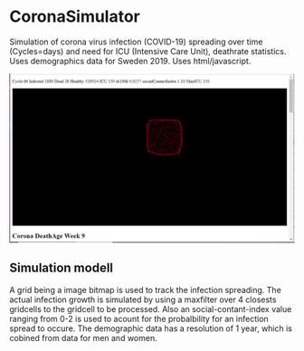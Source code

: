 # CoronaSimulator
Simulation of corona virus infection (COVID-19) spreading over time (Cycles=days) and need for ICU (Intensive Care Unit), deathrate statistics.
Uses demographics data for Sweden 2019.
Uses html/javascript.

![alt text](https://github.com/KnarfSkidbacke/CoronaSimulator/blob/master/CoronaSim10.png)

## Simulation modell
A grid being a image bitmap is used to track the infection spreading. The actual infection growth is simulated by using a maxfilter over 4 closests gridcells to the gridcell to be processed. Also an social-contant-index value ranging from 0-2 is used to acount for the probalbility for an infection spread to occure.
The demographic data has a resolution of 1 year, which is cobined from data for men and women.


